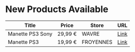 # New Products Available

| Title | Price | Store | URL |
|---|---|---|---|
| Manette PS3 Sony | 29,99 € | WAVRE | [Link](https://www.cashconverters.be/fr/accessoires-jeux-video/790916-manette-ps3-sony.html) |
| Manette PS3 | 19,99 € | FROYENNES | [Link](https://www.cashconverters.be/fr/accessoires-jeux-video/790581-manette-ps3.html) |
